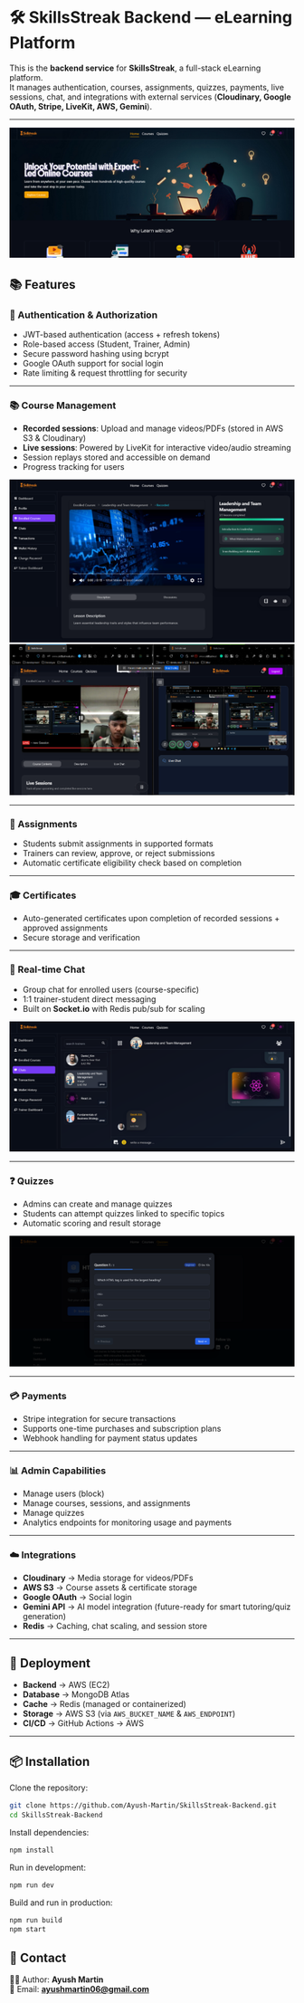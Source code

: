 # 🛠️ SkillsStreak Backend — eLearning Platform

This is the **backend service** for **SkillsStreak**, a full-stack eLearning platform.  
It manages authentication, courses, assignments, quizzes, payments, live sessions, chat, and integrations with external services (**Cloudinary, Google OAuth, Stripe, LiveKit, AWS, Gemini**).

---

![Home](./screenShots/Home.png)

## 📚 Features

### 👤 Authentication & Authorization

- JWT-based authentication (access + refresh tokens)
- Role-based access (Student, Trainer, Admin)
- Secure password hashing using bcrypt
- Google OAuth support for social login
- Rate limiting & request throttling for security

---

### 📚 Course Management

- **Recorded sessions**: Upload and manage videos/PDFs (stored in AWS S3 & Cloudinary)
- **Live sessions**: Powered by LiveKit for interactive video/audio streaming
- Session replays stored and accessible on demand
- Progress tracking for users

![Recorded Session](./screenShots/RecordedClass.png)  
![LiveSession Course](./screenShots/LiveStream.png)

---

### 📝 Assignments

- Students submit assignments in supported formats
- Trainers can review, approve, or reject submissions
- Automatic certificate eligibility check based on completion

---

### 🎓 Certificates

- Auto-generated certificates upon completion of recorded sessions + approved assignments
- Secure storage and verification

---

### 💬 Real-time Chat

- Group chat for enrolled users (course-specific)
- 1:1 trainer-student direct messaging
- Built on **Socket.io** with Redis pub/sub for scaling

![Chat](./screenShots/Chat.png)

---

### ❓ Quizzes

- Admins can create and manage quizzes
- Students can attempt quizzes linked to specific topics
- Automatic scoring and result storage

![Quiz](./screenShots/Quiz.png)

---

### 💳 Payments

- Stripe integration for secure transactions
- Supports one-time purchases and subscription plans
- Webhook handling for payment status updates

---

### 📊 Admin Capabilities

- Manage users (block)
- Manage courses, sessions, and assignments
- Manage quizzes
- Analytics endpoints for monitoring usage and payments

---

### ☁️ Integrations

- **Cloudinary** → Media storage for videos/PDFs
- **AWS S3** → Course assets & certificate storage
- **Google OAuth** → Social login
- **Gemini API** → AI model integration (future-ready for smart tutoring/quiz generation)
- **Redis** → Caching, chat scaling, and session store

---

## 🚀 Deployment

- **Backend** → AWS (EC2)
- **Database** → MongoDB Atlas
- **Cache** → Redis (managed or containerized)
- **Storage** → AWS S3 (via `AWS_BUCKET_NAME` & `AWS_ENDPOINT`)
- **CI/CD** → GitHub Actions → AWS

---

## 📦 Installation

Clone the repository:

```bash
git clone https://github.com/Ayush-Martin/SkillsStreak-Backend.git
cd SkillsStreak-Backend

```

Install dependencies:

```bash
npm install

```

Run in development:

```bash
npm run dev

```

Build and run in production:

```bash
npm run build
npm start

```

## 📧 Contact

👨‍💻 Author: **Ayush Martin**  
📩 Email: **[ayushmartin06@gmail.com](mailto:ayushmartin06@gmail.com)**
